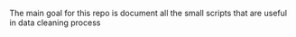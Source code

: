 The main goal for this repo is document all the small scripts that are useful in data cleaning process
